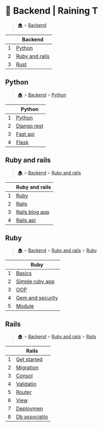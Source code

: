# 🌰 Backend  | Raining T

> [🏠](/.) > [Backend](/./backend)

<table><thead><tr><th></th><th>Backend</th></tr></thead><tbody><tr><td>1</td><td><a href=".//backend/python">Python</a></td></tr><tr><td>2</td><td><a href=".//backend/ruby-and-rails">Ruby and rails</a></td></tr><tr><td>3</td><td><a href=".//backend/rust">Rust</a></td></tr></tbody></table>

## Python

> [🏠](/.) > [Backend](/./backend) > [Python](/./backend/python)

<table><thead><tr><th></th><th>Python</th></tr></thead><tbody><tr><td>1</td><td><a href=".//backend/python/01-python">Python</a></td></tr><tr><td>2</td><td><a href=".//backend/python/02-django-rest">Django rest</a></td></tr><tr><td>3</td><td><a href=".//backend/python/03-fast-api">Fast api</a></td></tr><tr><td>4</td><td><a href=".//backend/python/04-flask">Flask</a></td></tr></tbody></table>



## Ruby and rails

> [🏠](/.) > [Backend](/./backend) > [Ruby and rails](/./backend/ruby-and-rails)

<table><thead><tr><th></th><th>Ruby and rails</th></tr></thead><tbody><tr><td>1</td><td><a href=".//backend/ruby-and-rails/01-Ruby">Ruby</a></td></tr><tr><td>2</td><td><a href=".//backend/ruby-and-rails/02-Rails">Rails</a></td></tr><tr><td>3</td><td><a href=".//backend/ruby-and-rails/03-rails-blog-app">Rails blog app</a></td></tr><tr><td>4</td><td><a href=".//backend/ruby-and-rails/04-rails-api">Rails api</a></td></tr></tbody></table>

## Ruby

> [🏠](/.) > [Backend](/./backend) > [Ruby and rails](/./backend/ruby-and-rails) > [Ruby](/./backend/ruby-and-rails/01-Ruby)

<table><thead><tr><th></th><th>Ruby</th></tr></thead><tbody><tr><td>1</td><td><a href=".//backend/ruby-and-rails/01-Ruby/01-basics">Basics</a></td></tr><tr><td>2</td><td><a href=".//backend/ruby-and-rails/01-Ruby/02-simple-ruby-app">Simple ruby app</a></td></tr><tr><td>3</td><td><a href=".//backend/ruby-and-rails/01-Ruby/03-OOP">OOP</a></td></tr><tr><td>4</td><td><a href=".//backend/ruby-and-rails/01-Ruby/04-gem-and-security">Gem and security</a></td></tr><tr><td>5</td><td><a href=".//backend/ruby-and-rails/01-Ruby/05-module">Module</a></td></tr></tbody></table>



## Rails

> [🏠](/.) > [Backend](/./backend) > [Ruby and rails](/./backend/ruby-and-rails) > [Rails](/./backend/ruby-and-rails/02-Rails)

<table><thead><tr><th></th><th>Rails</th></tr></thead><tbody><tr><td>1</td><td><a href=".//backend/ruby-and-rails/02-Rails/01-get-started">Get started</a></td></tr><tr><td>2</td><td><a href=".//backend/ruby-and-rails/02-Rails/02-migration">Migration</a></td></tr><tr><td>3</td><td><a href=".//backend/ruby-and-rails/02-Rails/03-consol">Consol</a></td></tr><tr><td>4</td><td><a href=".//backend/ruby-and-rails/02-Rails/04-validatio">Validatio</a></td></tr><tr><td>5</td><td><a href=".//backend/ruby-and-rails/02-Rails/05-router">Router</a></td></tr><tr><td>6</td><td><a href=".//backend/ruby-and-rails/02-Rails/06-view">View</a></td></tr><tr><td>7</td><td><a href=".//backend/ruby-and-rails/02-Rails/07-deploymen">Deploymen</a></td></tr><tr><td>8</td><td><a href=".//backend/ruby-and-rails/02-Rails/08-db-associatio">Db associatio</a></td></tr></tbody></table>

